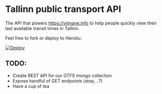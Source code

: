 # Tallinn public transport API

The API that powers https://viimane.info to help people quickly
view their last available transit times in Tallinn.

Feel free to fork or deploy to Heroku:

[![Deploy](https://www.herokucdn.com/deploy/button.png)](https://heroku.com/deploy?template=https://github.com/andreasvirkus/tallinn-transport-api)

## TODO:
- Create REST API for our GTFS mongo collection
- Expose handful of GET endpoints (stop, ..?)
- Have a cup of tea